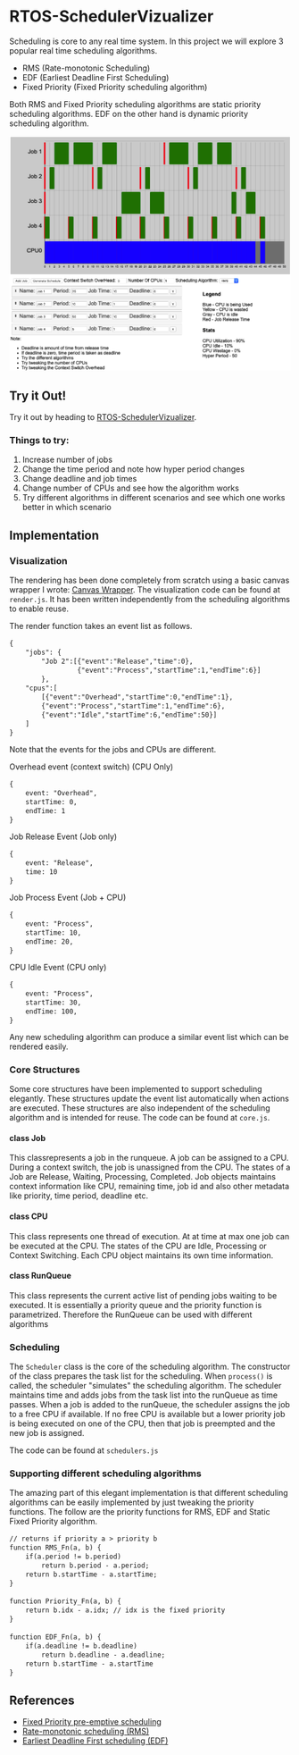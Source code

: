 # RTOS-SchedulerVizualizer

Scheduling is core to any real time system. In this project we will explore 3 popular real time scheduling algorithms.

* RMS (Rate-monotonic Scheduling)
* EDF (Earliest Deadline First Scheduling)
* Fixed Priority (Fixed Priority scheduling algorithm)

Both RMS and Fixed Priority scheduling algorithms are static priority scheduling algorithms. EDF on the other hand is dynamic priority scheduling algorithm.

![Main](/images/main.png)

## Try it Out!

Try it out by heading to [RTOS-SchedulerVizualizer](https://satu0king.github.io/RTOS-SchedulerVizualizer/). 

### Things to try:

1. Increase number of jobs
1. Change the time period and note how hyper period changes
1. Change deadline and job times 
1. Change number of CPUs and see how the algorithm works
1. Try different algorithms in different scenarios and see which one works better in which scenario

## Implementation

### Visualization
The rendering has been done completely from scratch using a basic canvas wrapper I wrote: [Canvas Wrapper](https://github.com/zense/Canvas-Competition). The visualization code can be found at `render.js`. It has been written independently from the scheduling algorithms to enable reuse. 

The render function takes an event list as follows.
```
{
    "jobs": {
        "Job 2":[{"event":"Release","time":0},
                 {"event":"Process","startTime":1,"endTime":6}]
        },
    "cpus":[
        [{"event":"Overhead","startTime":0,"endTime":1},
        {"event":"Process","startTime":1,"endTime":6}, 
        {"event":"Idle","startTime":6,"endTime":50}]
    ]
}
```

Note that the events for the jobs and CPUs are different.

Overhead event (context switch) (CPU Only)
```
{
    event: "Overhead",
    startTime: 0,
    endTime: 1
}
```
Job Release Event (Job only)
```
{
    event: "Release",
    time: 10
}
```

Job Process Event (Job + CPU)
```
{
    event: "Process",
    startTime: 10,
    endTime: 20,
}
```


CPU Idle Event (CPU only)
```
{
    event: "Process",
    startTime: 30,
    endTime: 100,
}
```

Any new scheduling algorithm can produce a similar event list which can be rendered easily.

### Core Structures 

Some core structures have been implemented to support scheduling elegantly. These structures update the event list automatically when actions are executed. These structures are also independent of the scheduling algorithm and is intended for reuse. The code can be found at `core.js`.

#### class Job 
This classrepresents a job in the runqueue. A job can be assigned to a CPU. During a context switch, the job is unassigned from the CPU. The states of a Job are Release, Waiting, Processing, Completed. Job objects maintains context information like CPU, remaining time, job id and also other metadata like priority, time period, deadline etc.

#### class CPU
This class represents one thread of execution. At at time at max one job can be executed at the CPU. The states of the CPU are Idle, Processing or Context Switching. Each CPU object maintains its own time information.

#### class RunQueue
This class represents the current active list of pending jobs waiting to be executed. It is essentially a priority queue and the priority function is parametrized. Therefore the RunQueue can be used with different algorithms


### Scheduling 

The `Scheduler` class is the core of the scheduling algorithm. The constructor of the class prepares the task list for the scheduling. When `process()` is called, the scheduler "simulates" the scheduling algorithm. The scheduler maintains time and adds jobs from the task list into the runQueue as time passes. When a job is added to the runQueue, the scheduler assigns the job to a free CPU if available. If no free CPU is available but a lower priority job is being executed on one of the CPU, then that job is preempted and the new job is assigned. 

The code can be found at `schedulers.js`

### Supporting different scheduling algorithms
The amazing part of this elegant implementation is that different scheduling algorithms can be easily implemented by just tweaking the priority functions. The follow are the priority functions for RMS, EDF and Static Fixed Priority algorithm.
```
// returns if priority a > priority b
function RMS_Fn(a, b) { 
    if(a.period != b.period)
        return b.period - a.period;
    return b.startTime - a.startTime;
}

function Priority_Fn(a, b) { 
    return b.idx - a.idx; // idx is the fixed priority
}

function EDF_Fn(a, b) { 
    if(a.deadline != b.deadline) 
        return b.deadline - a.deadline;
    return b.startTime - a.startTime 
}
```


## References
* [Fixed Priority pre-emptive scheduling](https://en.wikipedia.org/wiki/Fixed-priority_pre-emptive_scheduling)
* [Rate-monotonic scheduling (RMS)](https://en.wikipedia.org/wiki/Rate-monotonic_scheduling)
* [Earliest Deadline First scheduling (EDF)](https://en.wikipedia.org/wiki/Earliest_deadline_first_scheduling)

